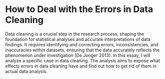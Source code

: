 # How to Deal with the Errors in Data Cleaning
Data cleaning is a crucial step in the research process, shaping the foundation for
statistical analyses and accurate interpretations of data findings. It requires identifying
and correcting errors, inconsistencies, and inaccuracies within datasets, ensuring that
the data accurately reflects the phenomenon under investigation (De Jonger 2013). In
this essay, I will analyze a specific case in data cleaning. The analysis aims to expose
what effects errors in data cleaning have and find out how to get rid of them in actual
data analysis.
